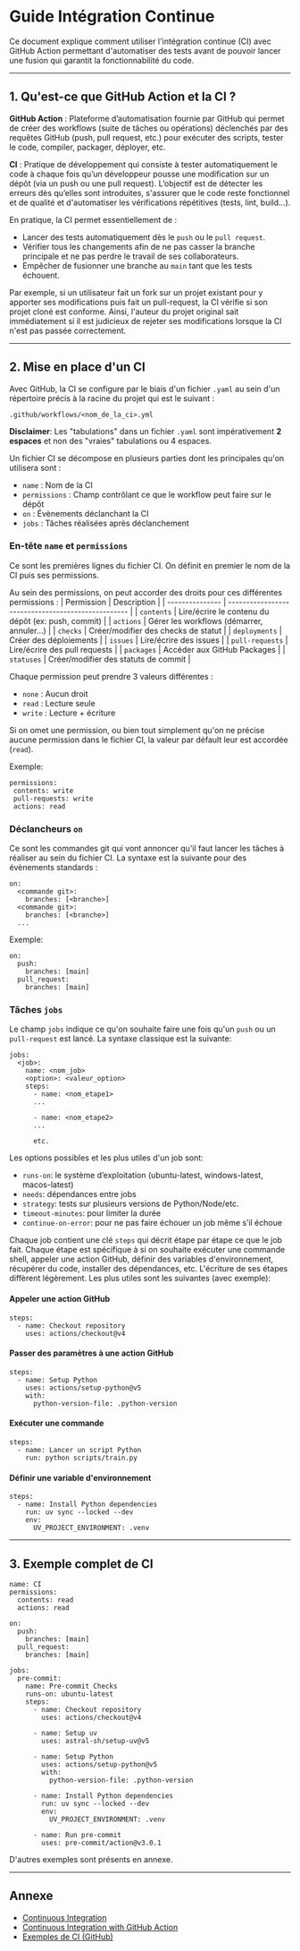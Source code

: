 # Guide Intégration Continue

Ce document explique comment utiliser l'intégration continue (CI) avec GitHub Action permettant d'automatiser des tests avant de pouvoir lancer une fusion qui garantit la fonctionnabilité du code.

---

## 1. Qu'est-ce que GitHub Action et la CI ?

**GitHub Action** : Plateforme d’automatisation fournie par GitHub qui permet de créer des workflows (suite de tâches ou opérations) déclenchés par des requêtes GitHub (push, pull request, etc.) pour exécuter des scripts, tester le code, compiler, packager, déployer, etc.

**CI** : Pratique de développement qui consiste à tester automatiquement le code à chaque fois qu’un développeur pousse une modification sur un dépôt (via un push ou une pull request). L’objectif est de détecter les erreurs dès qu’elles sont introduites, s'assurer que le code reste fonctionnel et de qualité et d'automatiser les vérifications répétitives (tests, lint, build…).

En pratique, la CI permet essentiellement de :
 - Lancer des tests automatiquement dès le `push` ou le `pull request`.
 - Vérifier tous les changements afin de ne pas casser la branche principale et ne pas perdre le travail de ses collaborateurs.
 - Empêcher de fusionner une branche au `main` tant que les tests échouent.

Par exemple, si un utilisateur fait un fork sur un projet existant pour y apporter ses modifications puis fait un pull-request, la CI vérifie si son projet cloné est conforme. Ainsi, l'auteur du projet original sait immédiatement si il est judicieux de rejeter ses modifications lorsque la CI n'est pas passée correctement.

---

## 2. Mise en place d'un CI

Avec GitHub, la CI se configure par le biais d'un fichier `.yaml` au sein d'un répertoire précis à la racine du projet qui est le suivant :
```
.github/workflows/<nom_de_la_ci>.yml
```
**Disclaimer**: Les "tabulations" dans un fichier `.yaml` sont impérativement **2 espaces** et non des "vraies" tabulations ou 4 espaces.

Un fichier CI se décompose en plusieurs parties dont les principales qu'on utilisera sont :
 - `name` : Nom de la CI
 - `permissions` : Champ contrôlant ce que le workflow peut faire sur le dépôt
 - `on` : Évènements déclanchant la CI
 - `jobs` :  Tâches réalisées après déclanchement

### En-tête `name` et `permissions`
Ce sont les premières lignes du fichier CI. On définit en premier le nom de la CI puis ses permissions.

Au sein des permissions, on peut accorder des droits pour ces différentes permissions :
| Permission      | Description                                        |
| --------------- | -------------------------------------------------- |
| `contents`      | Lire/écrire le contenu du dépôt (ex: push, commit) |
| `actions`       | Gérer les workflows (démarrer, annuler...)         |
| `checks`        | Créer/modifier des checks de statut                |
| `deployments`   | Créer des déploiements                             |
| `issues`        | Lire/écrire des issues                             |
| `pull-requests` | Lire/écrire des pull requests                      |
| `packages`      | Accéder aux GitHub Packages                        |
| `statuses`      | Créer/modifier des statuts de commit               |

Chaque permission peut prendre 3 valeurs différentes :
 - `none` : Aucun droit
 - `read` : Lecture seule
 - `write` : Lecture + écriture

 Si on omet une permission, ou bien tout simplement qu'on ne précise aucune permission dans le fichier CI, la valeur par défault leur est accordée (`read`).

 Exemple:
 ```
 permissions:
  contents: write
  pull-requests: write
  actions: read
```

### Déclancheurs `on`
Ce sont les commandes git qui vont annoncer qu'il faut lancer les tâches à réaliser au sein du fichier CI. La syntaxe est la suivante pour des évènements standards :
```
on:
  <commande git>:
    branches: [<branche>]
  <commande git>:
    branches: [<branche>]
  ...
```

Exemple:
```
on:
  push:
    branches: [main]
  pull_request:
    branches: [main]
```

### Tâches `jobs`
Le champ `jobs` indique ce qu'on souhaite faire une fois qu'un `push` ou un `pull-request` est lancé. La syntaxe classique est la suivante:
```
jobs:
  <job>:
    name: <nom_job>
    <option>: <valeur_option>
    steps:
      - name: <nom_etape1>
      ...

      - name: <nom_etape2>
      ...

      etc.
```

Les options possibles et les plus utiles d'un job sont:
 - `runs-on`: le système d’exploitation (ubuntu-latest, windows-latest, macos-latest)
 - `needs`: dépendances entre jobs
 - `strategy`: tests sur plusieurs versions de Python/Node/etc.
 - `timeout-minutes`: pour limiter la durée
 - `continue-on-error`: pour ne pas faire échouer un job même s’il échoue

Chaque job contient une clé `steps` qui décrit étape par étape ce que le job fait. Chaque étape est spécifique à si on souhaite exécuter une commande shell, appeler une action GitHub, définir des variables d'environnement, récupérer du code, installer des dépendances, etc. L'écriture de ses étapes diffèrent légèrement. Les plus utiles sont les suivantes (avec exemple):

#### Appeler une action GitHub
```
steps:
  - name: Checkout repository
    uses: actions/checkout@v4
```
#### Passer des paramètres à une action GitHub
```
steps:
  - name: Setup Python
    uses: actions/setup-python@v5
    with:
      python-version-file: .python-version
```

#### Exécuter une commande
```
steps:
  - name: Lancer un script Python
    run: python scripts/train.py
```

#### Définir une variable d'environnement
```
steps:
  - name: Install Python dependencies
    run: uv sync --locked --dev
    env:
      UV_PROJECT_ENVIRONMENT: .venv
```
---

## 3. Exemple complet de CI
```
name: CI
permissions:
  contents: read
  actions: read

on:
  push:
    branches: [main]
  pull_request:
    branches: [main]

jobs:
  pre-commit:
    name: Pre-commit Checks
    runs-on: ubuntu-latest
    steps:
      - name: Checkout repository
        uses: actions/checkout@v4

      - name: Setup uv
        uses: astral-sh/setup-uv@v5

      - name: Setup Python
        uses: actions/setup-python@v5
        with:
          python-version-file: .python-version

      - name: Install Python dependencies
        run: uv sync --locked --dev
        env:
          UV_PROJECT_ENVIRONMENT: .venv

      - name: Run pre-commit
        uses: pre-commit/action@v3.0.1
```
D'autres exemples sont présents en annexe.

---
## Annexe
 - [Continuous Integration](https://en.wikipedia.org/wiki/Continuous_integration)
 - [Continuous Integration with GitHub Action](https://docs.github.com/en/actions/concepts/overview/about-continuous-integration-with-github-actions)
 - [Exemples de CI (GitHub)](https://github.com/actions/starter-workflows/tree/main/ci)